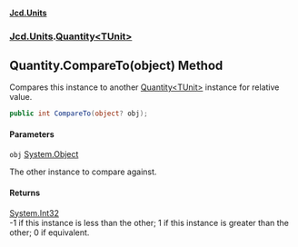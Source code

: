 #### [Jcd.Units](index.md 'index')
### [Jcd.Units](Jcd.Units.md 'Jcd.Units').[Quantity&lt;TUnit&gt;](Jcd.Units.Quantity_TUnit_.md 'Jcd.Units.Quantity<TUnit>')

## Quantity<TUnit>.CompareTo(object) Method

Compares this instance to another [Quantity&lt;TUnit&gt;](Jcd.Units.Quantity_TUnit_.md 'Jcd.Units.Quantity<TUnit>') instance for relative value.

```csharp
public int CompareTo(object? obj);
```
#### Parameters

<a name='Jcd.Units.Quantity_TUnit_.CompareTo(object).obj'></a>

`obj` [System.Object](https://docs.microsoft.com/en-us/dotnet/api/System.Object 'System.Object')

The other instance to compare against.

#### Returns
[System.Int32](https://docs.microsoft.com/en-us/dotnet/api/System.Int32 'System.Int32')  
-1 if this instance is less than the other; 1 if this instance is greater than the other; 0 if equivalent.